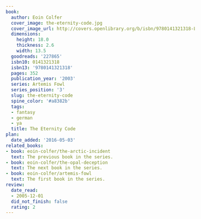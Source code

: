 ```yaml
---
book:
  author: Eoin Colfer
  cover_image: the-eternity-code.jpg
  cover_image_url: http://covers.openlibrary.org/b/isbn/9780141321318-L.jpg
  dimensions:
    height: 18.0
    thickness: 2.6
    width: 13.5
  goodreads: '227865'
  isbn10: 0141321318
  isbn13: '9780141321318'
  pages: 352
  publication_year: '2003'
  series: Artemis Fowl
  series_position: '3'
  slug: the-eternity-code
  spine_color: '#a8382b'
  tags:
  - fantasy
  - german
  - ya
  title: The Eternity Code
plan:
  date_added: '2016-05-03'
related_books:
- book: eoin-colfer/the-arctic-incident
  text: The previous book in the series.
- book: eoin-colfer/the-opal-deception
  text: The next book in the series.
- book: eoin-colfer/artemis-fowl
  text: The first book in the series.
review:
  date_read:
  - 2005-12-01
  did_not_finish: false
  rating: 2
---
```

